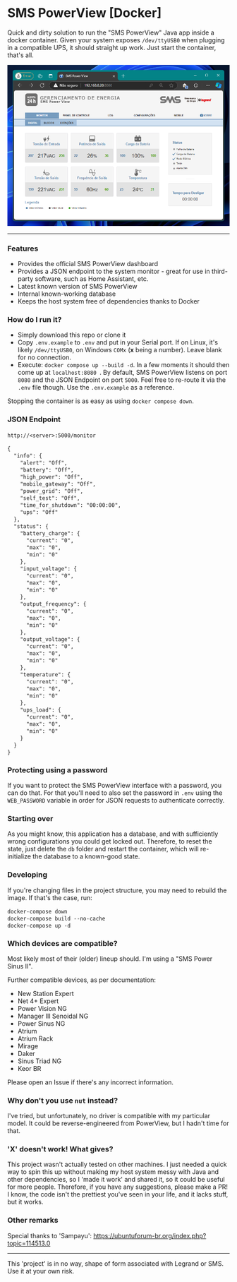 # SMS PowerView [Docker]

Quick and dirty solution to run the "SMS PowerView" Java app inside a docker container.
Given your system exposes `/dev/ttyUSB0` when plugging in a compatible UPS, it should straight up work. Just start the container, that's all.

![smspowerview](https://github.com/Fusseldieb/sms_powerview_docker/blob/main/smspowerview.png)

---

### Features

- Provides the official SMS PowerView dashboard
- Provides a JSON endpoint to the system monitor - great for use in third-party software, such as Home Assistant, etc.
- Latest known version of SMS PowerView
- Internal known-working database
- Keeps the host system free of dependencies thanks to Docker

### How do I run it?
- Simply download this repo or clone it
- Copy `.env.example` to `.env` and put in your Serial port. If on Linux, it's likely `/dev/ttyUSB0`, on Windows `COMx` (**x** being a number). Leave blank for no connection.
- Execute: `docker compose up --build -d`. In a few moments it should then come up at `localhost:8080
`.
By default, SMS PowerView listens on port `8080` and the JSON Endpoint on port `5000`. Feel free to re-route it via the `.env` file though. Use the `.env.example` as a reference.

Stopping the container is as easy as using `docker compose down`.

### JSON Endpoint

`http://<server>:5000/monitor`

```
{
  "info": {
    "alert": "Off",
    "battery": "Off",
    "high_power": "Off",
    "mobile_gateway": "Off",
    "power_grid": "Off",
    "self_test": "Off",
    "time_for_shutdown": "00:00:00",
    "ups": "Off"
  },
  "status": {
    "battery_charge": {
      "current": "0",
      "max": "0",
      "min": "0"
    },
    "input_voltage": {
      "current": "0",
      "max": "0",
      "min": "0"
    },
    "output_frequency": {
      "current": "0",
      "max": "0",
      "min": "0"
    },
    "output_voltage": {
      "current": "0",
      "max": "0",
      "min": "0"
    },
    "temperature": {
      "current": "0",
      "max": "0",
      "min": "0"
    },
    "ups_load": {
      "current": "0",
      "max": "0",
      "min": "0"
    }
  }
}
```

### Protecting using a password
If you want to protect the SMS PowerView interface with a password, you can do that. For that you'll need to also set the password in `.env` using the `WEB_PASSWORD` variable in order for JSON requests to authenticate correctly. 

### Starting over
As you might know, this application has a database, and with sufficiently wrong configurations you could get locked out. Therefore, to reset the state, just delete the `db` folder and restart the container, which will re-initialize the database to a known-good state.

### Developing
If you're changing files in the project structure, you may need to rebuild the image. If that's the case, run:
```
docker-compose down
docker-compose build --no-cache
docker-compose up -d
```

### Which devices are compatible?
Most likely most of their (older) lineup should. I'm using a "SMS Power Sinus II".

Further compatible devices, as per documentation: 
- New Station Expert
- Net 4+ Expert
- Power Vision NG
- Manager III Senoidal NG
- Power Sinus NG
- Atrium
- Atrium Rack
- Mirage
- Daker
- Sinus Triad NG
- Keor BR

Please open an Issue if there's any incorrect information.

### Why don't you use `nut` instead?
I've tried, but unfortunately, no driver is compatible with my particular model. It could be reverse-engineered from PowerView, but I hadn't time for that. 

### 'X' doesn't work! What gives?
This project wasn't actually tested on other machines. I just needed a quick way to spin this up without making my host system messy with Java and other dependencies, so I 'made it work' and shared it, so it could be useful for more people.
Therefore, if you have any suggestions, please make a PR!
I know, the code isn't the prettiest you've seen in your life, and it lacks stuff, but it works.

### Other remarks
Special thanks to 'Sampayu': https://ubuntuforum-br.org/index.php?topic=114513.0

---

This 'project' is in no way, shape of form associated with Legrand or SMS. Use it at your own risk.

